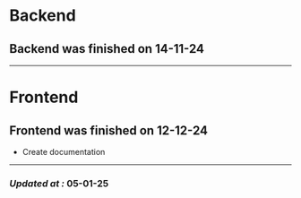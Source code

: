 # Backend

## Backend was finished on 14-11-24

---

# Frontend

## Frontend was finished on 12-12-24

- Create documentation

---

### **_Updated at :_** 05-01-25
